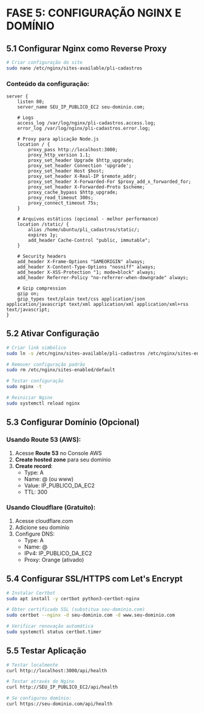 # FASE 5: CONFIGURAÇÃO NGINX E DOMÍNIO

## 5.1 Configurar Nginx como Reverse Proxy
```bash
# Criar configuração do site
sudo nano /etc/nginx/sites-available/pli-cadastros
```

### Conteúdo da configuração:
```nginx
server {
    listen 80;
    server_name SEU_IP_PUBLICO_EC2 seu-dominio.com;

    # Logs
    access_log /var/log/nginx/pli-cadastros.access.log;
    error_log /var/log/nginx/pli-cadastros.error.log;

    # Proxy para aplicação Node.js
    location / {
        proxy_pass http://localhost:3000;
        proxy_http_version 1.1;
        proxy_set_header Upgrade $http_upgrade;
        proxy_set_header Connection 'upgrade';
        proxy_set_header Host $host;
        proxy_set_header X-Real-IP $remote_addr;
        proxy_set_header X-Forwarded-For $proxy_add_x_forwarded_for;
        proxy_set_header X-Forwarded-Proto $scheme;
        proxy_cache_bypass $http_upgrade;
        proxy_read_timeout 300s;
        proxy_connect_timeout 75s;
    }

    # Arquivos estáticos (opcional - melhor performance)
    location /static/ {
        alias /home/ubuntu/pli_cadastros/static/;
        expires 1y;
        add_header Cache-Control "public, immutable";
    }

    # Security headers
    add_header X-Frame-Options "SAMEORIGIN" always;
    add_header X-Content-Type-Options "nosniff" always;
    add_header X-XSS-Protection "1; mode=block" always;
    add_header Referrer-Policy "no-referrer-when-downgrade" always;

    # Gzip compression
    gzip on;
    gzip_types text/plain text/css application/json application/javascript text/xml application/xml application/xml+rss text/javascript;
}
```

## 5.2 Ativar Configuração
```bash
# Criar link simbólico
sudo ln -s /etc/nginx/sites-available/pli-cadastros /etc/nginx/sites-enabled/

# Remover configuração padrão
sudo rm /etc/nginx/sites-enabled/default

# Testar configuração
sudo nginx -t

# Reiniciar Nginx
sudo systemctl reload nginx
```

## 5.3 Configurar Domínio (Opcional)

### Usando Route 53 (AWS):
1. Acesse **Route 53** no Console AWS
2. **Create hosted zone** para seu domínio
3. **Create record**:
   - Type: A
   - Name: @ (ou www)
   - Value: IP_PUBLICO_DA_EC2
   - TTL: 300

### Usando Cloudflare (Gratuito):
1. Acesse cloudflare.com
2. Adicione seu domínio
3. Configure DNS:
   - Type: A
   - Name: @
   - IPv4: IP_PUBLICO_DA_EC2
   - Proxy: Orange (ativado)

## 5.4 Configurar SSL/HTTPS com Let's Encrypt
```bash
# Instalar Certbot
sudo apt install -y certbot python3-certbot-nginx

# Obter certificado SSL (substitua seu-dominio.com)
sudo certbot --nginx -d seu-dominio.com -d www.seu-dominio.com

# Verificar renovação automática
sudo systemctl status certbot.timer
```

## 5.5 Testar Aplicação
```bash
# Testar localmente
curl http://localhost:3000/api/health

# Testar através do Nginx
curl http://SEU_IP_PUBLICO_EC2/api/health

# Se configurou domínio:
curl https://seu-dominio.com/api/health
```
